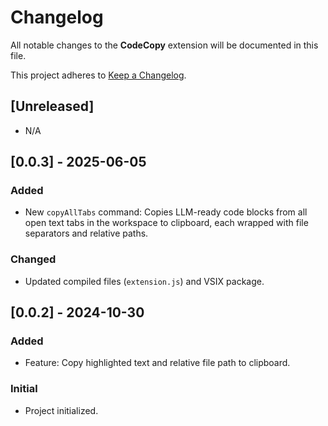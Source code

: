 # Changelog

All notable changes to the **CodeCopy** extension will be documented in this file.

This project adheres to [Keep a Changelog](https://keepachangelog.com/en/1.0.0/).

## [Unreleased]

- N/A

## [0.0.3] - 2025-06-05

### Added

- New `copyAllTabs` command: Copies LLM-ready code blocks from all open text tabs in the workspace to clipboard, each wrapped with file separators and relative paths.

### Changed

- Updated compiled files (`extension.js`) and VSIX package.

## [0.0.2] - 2024-10-30

### Added

- Feature: Copy highlighted text and relative file path to clipboard.

### Initial

- Project initialized.
